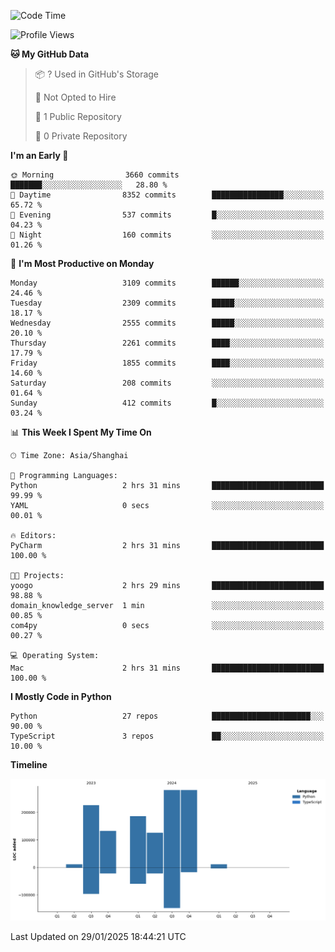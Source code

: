 <!--START_SECTION:waka-->
![Code Time](http://img.shields.io/badge/Code%20Time-84%20hrs%2017%20mins-blue)

![Profile Views](http://img.shields.io/badge/Profile%20Views-0-blue)

**🐱 My GitHub Data** 

> 📦 ? Used in GitHub's Storage 
 > 
> 🚫 Not Opted to Hire
 > 
> 📜 1 Public Repository 
 > 
> 🔑 0 Private Repository 
 > 
**I'm an Early 🐤** 

```text
🌞 Morning                3660 commits        ███████░░░░░░░░░░░░░░░░░░   28.80 % 
🌆 Daytime                8352 commits        ████████████████░░░░░░░░░   65.72 % 
🌃 Evening                537 commits         █░░░░░░░░░░░░░░░░░░░░░░░░   04.23 % 
🌙 Night                  160 commits         ░░░░░░░░░░░░░░░░░░░░░░░░░   01.26 % 
```
📅 **I'm Most Productive on Monday** 

```text
Monday                   3109 commits        ██████░░░░░░░░░░░░░░░░░░░   24.46 % 
Tuesday                  2309 commits        █████░░░░░░░░░░░░░░░░░░░░   18.17 % 
Wednesday                2555 commits        █████░░░░░░░░░░░░░░░░░░░░   20.10 % 
Thursday                 2261 commits        ████░░░░░░░░░░░░░░░░░░░░░   17.79 % 
Friday                   1855 commits        ████░░░░░░░░░░░░░░░░░░░░░   14.60 % 
Saturday                 208 commits         ░░░░░░░░░░░░░░░░░░░░░░░░░   01.64 % 
Sunday                   412 commits         █░░░░░░░░░░░░░░░░░░░░░░░░   03.24 % 
```


📊 **This Week I Spent My Time On** 

```text
🕑︎ Time Zone: Asia/Shanghai

💬 Programming Languages: 
Python                   2 hrs 31 mins       █████████████████████████   99.99 % 
YAML                     0 secs              ░░░░░░░░░░░░░░░░░░░░░░░░░   00.01 % 

🔥 Editors: 
PyCharm                  2 hrs 31 mins       █████████████████████████   100.00 % 

🐱‍💻 Projects: 
yoogo                    2 hrs 29 mins       █████████████████████████   98.88 % 
domain_knowledge_server  1 min               ░░░░░░░░░░░░░░░░░░░░░░░░░   00.85 % 
com4py                   0 secs              ░░░░░░░░░░░░░░░░░░░░░░░░░   00.27 % 

💻 Operating System: 
Mac                      2 hrs 31 mins       █████████████████████████   100.00 % 
```

**I Mostly Code in Python** 

```text
Python                   27 repos            ██████████████████████░░░   90.00 % 
TypeScript               3 repos             ██░░░░░░░░░░░░░░░░░░░░░░░   10.00 % 
```



**Timeline**

![Lines of Code chart](https://raw.githubusercontent.com/jixingyou/jixingyou/main/assets/bar_graph.png)


 Last Updated on 29/01/2025 18:44:21 UTC
<!--END_SECTION:waka-->